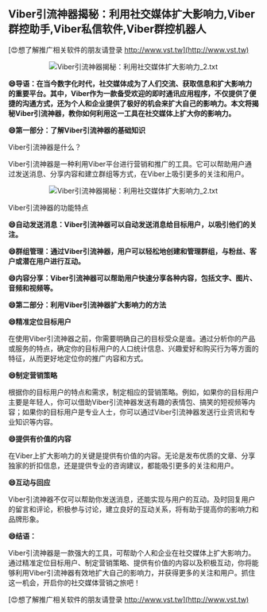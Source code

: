## **Viber引流神器揭秘：利用社交媒体扩大影响力,Viber群控助手,Viber私信软件,Viber群控机器人**

[😍想了解推广相关软件的朋友请登录 http://www.vst.tw](http://www.vst.tw)

 <center><img src="https://vst.tw/MP4/tuiguang/png/1.png" alt="Viber引流神器揭秘：利用社交媒体扩大影响力_2.txt"></center>

**😄导语：在当今数字化时代，社交媒体成为了人们交流、获取信息和扩大影响力的重要平台。其中，Viber作为一款备受欢迎的即时通讯应用程序，不仅提供了便捷的沟通方式，还为个人和企业提供了极好的机会来扩大自己的影响力。本文将揭秘Viber引流神器，教你如何利用这一工具在社交媒体上扩大你的影响力。**

**😄第一部分：了解Viber引流神器的基础知识**

Viber引流神器是什么？

Viber引流神器是一种利用Viber平台进行营销和推广的工具。它可以帮助用户通过发送消息、分享内容和建立群组等方式，在Viber上吸引更多的关注和用户。

 <center><img src="https://vst.tw/MP4/tuiguang/png/2.png" alt="Viber引流神器揭秘：利用社交媒体扩大影响力_2.txt"></center>

Viber引流神器的功能特点

**😄自动发送消息：Viber引流神器可以自动发送消息给目标用户，以吸引他们的关注。**

**😄群组管理：通过Viber引流神器，用户可以轻松地创建和管理群组，与粉丝、客户或潜在用户进行互动。**

**😄内容分享：Viber引流神器可以帮助用户快速分享各种内容，包括文字、图片、音频和视频等。**

**😄第二部分：利用Viber引流神器扩大影响力的方法**

**😄精准定位目标用户**

在使用Viber引流神器之前，你需要明确自己的目标受众是谁。通过分析你的产品或服务的特点，确定你的目标用户的人口统计信息、兴趣爱好和购买行为等方面的特征，从而更好地定位你的推广内容和方式。

**😄制定营销策略**

根据你的目标用户的特点和需求，制定相应的营销策略。例如，如果你的目标用户主要是年轻人，你可以借助Viber引流神器发送有趣的表情包、搞笑的短视频等内容；如果你的目标用户是专业人士，你可以通过Viber引流神器发送行业资讯和专业知识等内容。

**😄提供有价值的内容**

在Viber上扩大影响力的关键是提供有价值的内容。无论是发布优质的文章、分享独家的折扣信息，还是提供专业的咨询建议，都能吸引更多的关注和用户。

**😄互动与回应**

Viber引流神器不仅可以帮助你发送消息，还能实现与用户的互动。及时回复用户的留言和评论，积极参与讨论，建立良好的互动关系，将有助于提高你的影响力和品牌形象。

**😄结语：**

Viber引流神器是一款强大的工具，可帮助个人和企业在社交媒体上扩大影响力。通过精准定位目标用户、制定营销策略、提供有价值的内容以及积极互动，你将能够利用Viber引流神器有效地扩大自己的影响力，并获得更多的关注和用户。抓住这一机会，开启你的社交媒体营销之旅吧！

[😍想了解推广相关软件的朋友请登录 http://www.vst.tw](http://www.vst.tw)



